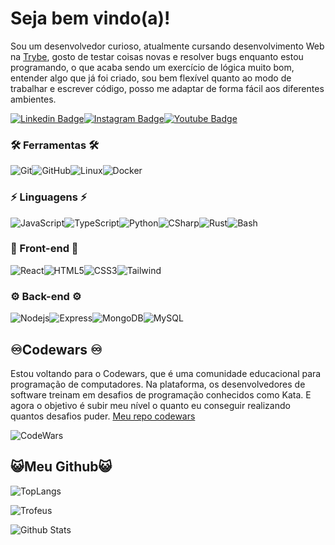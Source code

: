 # Seja bem vindo(a)!

Sou um desenvolvedor curioso, atualmente cursando desenvolvimento Web na [Trybe](https://www.betrybe.com/), gosto de testar coisas novas e resolver bugs enquanto estou programando, o que acaba sendo um exercício de lógica muito bom, entender algo que já foi criado, sou bem flexível quanto ao modo de trabalhar e escrever código, posso me adaptar de forma fácil aos diferentes ambientes.

[![Linkedin Badge](https://img.shields.io/badge/-algoritmocpp-blue?style=for-the-badge&logo=Linkedin&logoColor=white&link=https://www.linkedin.com/in/algoritmocpp/)](https://www.linkedin.com/in/algoritmocpp/)[![Instagram Badge](https://img.shields.io/badge/-algoritmocpp-purple?style=for-the-badge&logo=instagram&logoColor=white&link=https://instagram.com/algoritmocpp/)](https://instagram.com/algoritmocpp)[![Youtube Badge](https://img.shields.io/badge/-algoritmocpp-darkred?style=for-the-badge&logo=youtube&logoColor=white&link=https://www.youtube.com/@algoritmocpp)](https://www.youtube.com/@algoritmocpp)

### 🛠️ Ferramentas 🛠️

![Git](https://img.shields.io/badge/Git-E34F26?style=for-the-badge&logo=git&logoColor=white)![GitHub](https://img.shields.io/badge/-GitHub-181717?style=for-the-badge&logo=github)![Linux](https://img.shields.io/badge/-Linux-222222?style=for-the-badge&logo=archlinux)![Docker](https://img.shields.io/badge/Docker-2496ED?style=for-the-badge&logo=docker&logoColor=white)

### ⚡ Linguagens ⚡

![JavaScript](https://img.shields.io/badge/JavaScript-F7DF1E?style=for-the-badge&logo=javascript&logoColor=black)![TypeScript](https://img.shields.io/badge/TypeScript-007ACC?style=for-the-badge&logo=typescript&logoColor=white)![Python](https://img.shields.io/badge/Python-3776AB?style=for-the-badge&logo=python&logoColor=white)![CSharp](https://img.shields.io/badge/C%23-239120?style=for-the-badge&logo=c-sharp&logoColor=white)![Rust](https://img.shields.io/badge/-Rust-964b00?style=for-the-badge&logo=rust)![Bash](https://img.shields.io/badge/-$___Bash-181717?style=for-the-badge)

### 🌃 Front-end 🌃

![React](https://img.shields.io/badge/-React-1572B6?style=for-the-badge&logo=react)![HTML5](https://img.shields.io/badge/-HTML5-E34F26?style=for-the-badge&logo=html5&logoColor=white)![CSS3](https://img.shields.io/badge/-CSS3-1572B6?style=for-the-badge&logo=css3)![Tailwind](https://img.shields.io/badge/Tailwind-38B2AC?style=for-the-badge&logo=tailwind-css&logoColor=white)

### ⚙️ Back-end ⚙️

![Nodejs](https://img.shields.io/badge/Node.js-43853D?style=for-the-badge&logo=node.js&logoColor=white)![Express](https://img.shields.io/badge/Express.js-404D59?style=for-the-badge)![MongoDB](https://img.shields.io/badge/MongoDB-4EA94B?style=for-the-badge&logo=mongodb&logoColor=white)![MySQL](https://img.shields.io/badge/-MySQL-black?style=for-the-badge&logo=mysql)

## ♾️Codewars ♾️

Estou voltando para o Codewars, que é uma comunidade educacional para programação de computadores. Na plataforma, os desenvolvedores de software treinam em desafios de programação conhecidos como Kata. E agora o objetivo é subir meu nível o quanto eu conseguir realizando quantos desafios puder. [Meu repo codewars](https://github.com/algoritmocpp/codewars)

![CodeWars](https://www.codewars.com/users/algoritmocpp/badges/large)

## 😺Meu Github😺

![TopLangs](https://github-readme-stats.vercel.app/api/top-langs/?username=algoritmocpp&theme=dracula)

![Trofeus](https://github-profile-trophy.vercel.app/?username=algoritmocpp&theme=dracula&no-frame=true&row=1&&margin-w=20&no-bg=false)

![Github Stats](https://github-readme-stats.vercel.app/api?username=algoritmocpp&count_private=true&show_icons=true&include_all_commits&theme=dracula&custom_title=Status%20de%20colaboração%20no%20GitHub)
